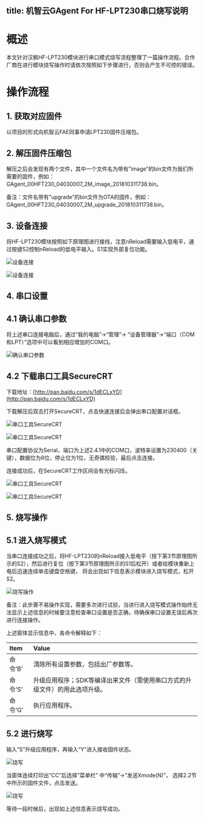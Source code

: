 title: 机智云GAgent For HF-LPT230串口烧写说明
---
# 概述

本文针对汉枫HF-LPT230模块进行串口模式烧写流程整理了一篇操作流程。合作厂商在进行模块烧写操作时请依次按照如下步骤进行，否则会产生不可控的错误。

# 操作流程

## 1. 获取对应固件

以项目的形式向机智云FAE同事申请LPT230固件压缩包。

## 2. 解压固件压缩包

解压之后会发现有两个文件，其中一个文件名为带有”image”的bin文件为我们所需要的固件，例如：GAgent_00HFT230_04030007_2M_image_201810311738.bin。

备注：文件名带有”upgrade”的bin文件为OTA的固件，例如：GAgent_00HFT230_04030007_2M_upgrade_201810311738.bin。

## 3. 设备连接

将HF-LPT230模块按照如下原理图进行接线，注意nReload需要输入低电平，通过按键S2控制nReload的低电平输入。S1实现外部复位功能。

![设备连接](/assets/zh-cn/deviceDev/debug/LPT230/LPT230programming_1.png)

![设备连接](/assets/zh-cn/deviceDev/debug/LPT230/LPT230programming_10.png)

## 4. 串口设置

## 4.1 确认串口参数
将上述串口连接电脑后，通过“我的电脑”->“管理”-> “设备管理器”->“端口（COM 和LPT）”选项中可以看到相应增加的COM口。

![确认串口参数](/assets/zh-cn/deviceDev/debug/LPT230/LPT230programming_2.png)

## 4.2 下载串口工具SecureCRT

下载地址：[http://pan.baidu.com/s/1dECLxYD](http://pan.baidu.com/s/1dECLxYD)

下载解压后双击打开SecureCRT，点击快速连接后会弹出串口配置对话框。

![串口工具SecureCRT](/assets/zh-cn/deviceDev/debug/LPT230/LPT230programming_3.png)

![串口工具SecureCRT](/assets/zh-cn/deviceDev/debug/LPT230/LPT230programming_4.png)

串口配置协议为Serial，端口为上述2.4.1中的COM口，波特率设置为230400（关键），数据位为8位，停止位为1位，无奇偶校验，最后点击连接。

连接成功后，在SecureCRT工作区间会有光标闪烁。

![串口工具SecureCRT](/assets/zh-cn/deviceDev/debug/LPT230/LPT230programming_6.png)

![串口工具SecureCRT](/assets/zh-cn/deviceDev/debug/LPT230/LPT230programming_5.png)

## 5. 烧写操作

## 5.1 进入烧写模式 

当串口连接成功之后，将HF-LPT230的nReload接入低电平（按下第3节原理图所示的S2），然后进行复位（按下第3节原理图所示的S1后松开）或者给模块重新上电后迅速连续单击键盘空格键，
将会出现如下信息表示模块进入烧写模式，松开S2。

![烧写操作](/assets/zh-cn/deviceDev/debug/LPT230/LPT230programming_7.png)

备注：此步骤不易操作实现，需要多次进行试验，当进行进入烧写模式操作始终无法显示上述信息的时候要注意检查串口设置是否正确，待确保串口设置无误后再次进行连接操作。

上述窗体显示信息中，各命令解释如下： 

| Item      |    Value |
| :-------- |:--------|
|命令‘B’	|清除所有设置参数，包括出厂参数等。|
|命令‘S’	|升级应用程序；SDK等编译出来文件（需使用串口方式的升级文件）的用此选项升级。|
|命令‘G’|	执行应用程序。|

## 5.2 进行烧写

输入“S”升级应用程序，再输入“Y”进入接收固件状态。

![烧写](/assets/zh-cn/deviceDev/debug/LPT230/LPT230programming_8.png)

当窗体连续打印出“CC”后选择”菜单栏” 中“传输”->”发送Xmode(N)”， 选择2.2节中所示的固件文件，点击发送。

![烧写](/assets/zh-cn/deviceDev/debug/LPT230/LPT230programming_9.png)

等待一段时候后，出现如上述信息表示烧写成功。
